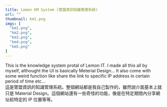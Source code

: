 ```yaml
---
title: Lemon KM System (膂盟資訊知識管理系統)
url: ""
thumbnail: km1.png
imgs: [
  "km1.png",
  "km2.png",
  "km3.png",
  "km4.png",
  "km5.png"
]
---
```

This is the knowledge system protal of Lemon IT. I made all this all by myself, althought the UI is basically Meterial Design... It also come with some weird function like share the link to specific IP address in certain period of time etc...<br/>
這是膂盟資訊的知識管理系統。整個網站都是我自己製作的，雖然說介面基本上就只是 Material Design。這個網站還有一些奇怪的功能，像是在特定期間內分享網址給特定的 IP 位置等等。